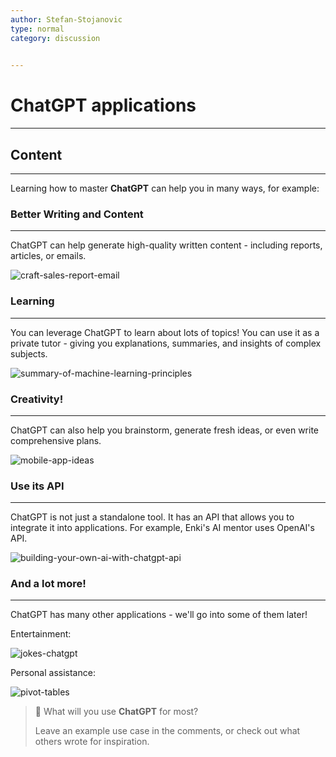 ```yaml
---
author: Stefan-Stojanovic
type: normal
category: discussion
 

---
```


# ChatGPT applications

---

## Content

---

Learning how to master **ChatGPT** can help you in many ways, for example:

### Better Writing and Content
---

ChatGPT can help generate high-quality written content - including reports, articles, or emails.

![craft-sales-report-email](https://img.enkipro.com/6eb7f5e7b27852dbad23be693d45fd1a.png)


### Learning
---

You can leverage ChatGPT to learn about lots of topics! You can use it as a private tutor - giving you explanations, summaries, and insights of complex subjects.

![summary-of-machine-learning-principles](https://img.enkipro.com/d73ccc8fb440a25873a27eb0d12a1ef3.png)


### Creativity!
---

ChatGPT can also help you brainstorm, generate fresh ideas, or even write comprehensive plans.

![mobile-app-ideas](https://img.enkipro.com/0d0e0499e1bd5967b8a7ac454fd8d83a.png)

### Use its API
---

ChatGPT is not just a standalone tool. It has an API that allows you to integrate it into applications. For example, Enki's AI mentor uses OpenAI's API.

![building-your-own-ai-with-chatgpt-api](https://img.enkipro.com/3b60d982086f1297c275cec8f7bee5bf.png)


### And a lot more!
---

ChatGPT has many other applications - we'll go into some of them later!

Entertainment:

![jokes-chatgpt](https://img.enkipro.com/9d464a82e18988abb3d699fa4fda8d5e.png)

Personal assistance:

![pivot-tables](https://img.enkipro.com/66c98e3831751a4248b4bcebe5c62b82.png)

> 💬 What will you use **ChatGPT** for most?
> 
> Leave an example use case in the comments, or check out what others wrote for inspiration.